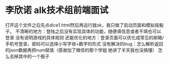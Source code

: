 # 李欣诺 alk技术组前端面试
打开这个文件之后先点dice1.html然后再运行就ok，我只做了启动页面和模拟摇骰子。
不清晰的地方：登陆之后没有实现具体的功能，随便填信息或者不填也可以登录
            没有说明游戏的具体规则
还能优化的地方：登录页面可以优化成常见的邮箱/手机号登录，密码可以选择小写字母+数字的形式
没有解决的bug：怎么解析返回的json数据再把num赋值（感谢加了微信的那个学姐 她讲了半天我也没搞懂）
             怎么去掉其中的一个骰子
